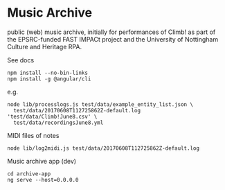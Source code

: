 # Music Archive

public (web) music archive, initially for performances of Climb! as
part of the EPSRC-funded FAST IMPACt project and the 
University of Nottingham Culture and Heritage RPA.

See docs

```
npm install --no-bin-links
npm install -g @angular/cli
```
 
e.g.
```
node lib/processlogs.js test/data/example_entity_list.json \
  test/data/20170608T112725862Z-default.log 'test/data/Climb!June8.csv' \
  test/data/recordingsJune8.yml
```

MIDI files of notes
```
node lib/log2midi.js test/data/20170608T112725862Z-default.log
```

Music archive app (dev)
```
cd archive-app
ng serve --host=0.0.0.0
```
